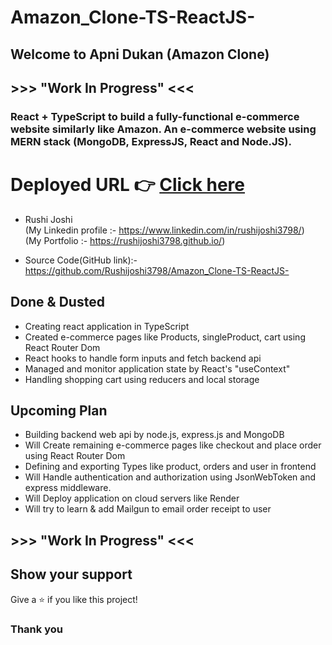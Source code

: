 # Amazon_Clone-TS-ReactJS-

## Welcome to Apni Dukan (Amazon Clone)

## >>> "Work In Progress" <<<

<h3>React + TypeScript to build a fully-functional e-commerce website similarly like Amazon. An e-commerce website using MERN stack (MongoDB, ExpressJS, React and Node.JS).
</h3>

# Deployed URL 👉 [Click here](https://frontend-jade-nine.vercel.app/)

- Rushi Joshi </br> (My Linkedin profile :- https://www.linkedin.com/in/rushijoshi3798/) <br/>
              (My Portfolio :- https://rushijoshi3798.github.io/)
  <br/>
  
- Source Code(GitHub link):- https://github.com/Rushijoshi3798/Amazon_Clone-TS-ReactJS-

## Done & Dusted
- Creating react application in TypeScript
- Created e-commerce pages like Products, singleProduct, cart using React Router Dom
- React hooks to handle form inputs and fetch backend api
- Managed and monitor application state by React's "useContext"
- Handling shopping cart using reducers and local storage

## Upcoming Plan
- Building backend web api by node.js, express.js and MongoDB
- Will Create remaining e-commerce pages like checkout and place order using React Router Dom
- Defining and exporting Types like product, orders and user in frontend
- Will Handle authentication and authorization using JsonWebToken and express middleware.
- Will Deploy application on cloud servers like Render
- Will try to learn & add Mailgun to email order receipt to user

## >>> "Work In Progress" <<<

## Show your support

Give a ⭐️ if you like this project!

### Thank you
